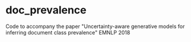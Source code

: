 # doc_prevalence
Code to accompany the paper "Uncertainty-aware generative models for inferring document class prevalence" EMNLP 2018
